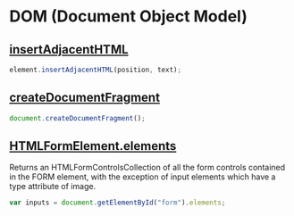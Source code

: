 # DOM (Document Object Model)

## [insertAdjacentHTML](https://developer.mozilla.org/en/docs/Web/API/Element/insertAdjacentHTML)
```js
element.insertAdjacentHTML(position, text);
```

## [createDocumentFragment](https://developer.mozilla.org/en/docs/Web/API/Document/createDocumentFragment)
```js
document.createDocumentFragment();
```

## [HTMLFormElement.elements](https://developer.mozilla.org/en-US/docs/Web/API/HTMLFormElement/elements)
Returns an HTMLFormControlsCollection of all the form controls contained in the FORM element, with the exception of input elements which have a type attribute of image.
```js
var inputs = document.getElementById("form").elements;
```
